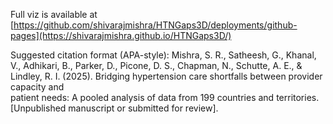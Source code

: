 Full viz is available at [https://github.com/shivarajmishra/HTNGaps3D/deployments/github-pages](https://shivarajmishra.github.io/HTNGaps3D/)

Suggested citation format (APA-style):
Mishra, S. R., Satheesh, G., Khanal, V., Adhikari, B., Parker, D., Picone, D. S., Chapman, N., Schutte, A. E., & Lindley, R. I. (2025). Bridging hypertension care shortfalls between provider capacity and <br> patient needs: A pooled analysis of data from 199 countries and territories. [Unpublished manuscript or submitted for review].
